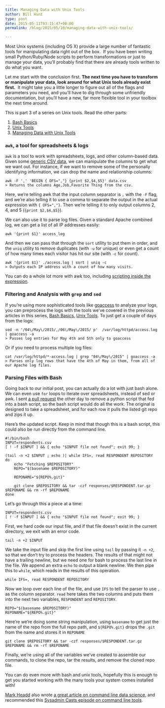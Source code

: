 ```yaml
---
title: Managing Data with Unix Tools
author: Bill Hunt
type: post
date: 2015-05-11T03:15:47+00:00
permalink: /blog/2015/05/10/managing-data-with-unix-tools/

---
```

Most Unix systems (including OS X) provide a large number of fantastic tools for manipulating data right out of the box.  If you have been writing small Python/Ruby/Node scripts to perform transformations or just to manage your data, you&#8217;ll probably find that there are already tools written to do what you want.

Let me start with the conclusion first. **The next time you have to transform or manipulate your data, look around for what Unix tools already exist first.**  It might take you a little longer to figure out all of the flags and parameters you need, and you&#8217;ll have to dig through some unfriendly documentation, but you&#8217;ll have a new, far more flexible tool in your toolbox the next time around.

This is part 3 of a series on Unix tools. <!--more-->Read the other parts:

  1. [Bash Basics][1]
  2. [Unix Tools][2]
  3. [Managing Data with Unix Tools][3]

### `awk`, a tool for spreadsheets & logs

`awk` is a tool to work with spreadsheets, logs, and other column-based data. Given some [generic CSV data][4], we can manipulate the columns to get what we want out. For instance, if we want to remove some of the personally identifying information, we can drop the name and relationship columns:

    awk -F ',' 'BEGIN { OFS=","} {print $2,$4,$5}' data.csv
    > Returns the columns Age,Job,Favorite Thing from the csv.

Here, we&#8217;re telling awk that the input column separator is `,` with the `-F` flag, and we&#8217;re also telling it to use a comma to separate the output in the actual expression with `{ OFS=","}`. Then we&#8217;re telling it to only output columns 2, 4, and 5 (`{print $2,$4,$5}`).

We can also use it to parse log files. Given a standard Apache combined log, we can get a list of all IP addresses easily:

    awk '{print $1}' access_log

And then we can pass that through the `sort` utility to put them in order, and the `uniq` utility to remove duplicates (with `-u` for unique) or even get a count of how many times each visitor has hit our site (with `-c` for count).

    awk '{print $1}' ./access.log | sort | uniq -c
    > Outputs each IP address with a count of how many visits.

You can do a whole lot more with awk too, including [scripting inside the expression][5].

### Filtering and Analysis with `grep` and `sed`

If you&#8217;re using more sophisticated tools like [goaccess][6] to analyze your logs, you can preprocess the logs with the tools we&#8217;ve covered in the previous articles in this series, [Bash Basics][1], [Unix Tools][2]. To just get a couple of days from the logs:

    sed -n '/04\/May\/2015/,/06\/May\/2015/ p'  /var/log/httpd/access.log | goaccess -a
    > Passes log entries for May 4th and 5th only to goaccess

Or if you need to process multiple log files:

    cat /var/log/httpd/*-access.log | grep "04\/May\/2015" | goaccess -a
    > Parses only log rows that have the 4th of May in them, from all of our Apache log files.

</code>

### Parsing Files with Bash

Going back to our initial post, you can actually do a lot with just bash alone. We can even use `for` loops to iterate over spreadsheets, instead of sed or awk. I sent [a pull request][7] the other day to remove a python script that fed into a bash script, so the bash script would do all the work. The original is designed to take a spreadsheet, and for each row it pulls the listed git repo and zips it up.

Here&#8217;s the updated script. Keep in mind that though this is a bash script, this could also be run directly from the command line.

    #!/bin/bash
    INPUT=respondents.csv
    [ ! -f $INPUT ] && { echo "$INPUT file not found"; exit 99; }

    (tail -n +2 $INPUT ; echo )| while IFS=, read RESPONDENT REPOSITORY
    do
    	echo "Fetching $REPOSITORY"
    	REPO="$(basename $REPOSITORY)"

    	REPONAME="${REPO%.git}"

    	git clone $REPOSITORY && tar -czf responses/$RESPONDENT.tar.gz $REPONAME && rm -rf $REPONAME
    done

Let&#8217;s go through this a piece at a time:

    INPUT=respondents.csv
    [ ! -f $INPUT ] && { echo "$INPUT file not found"; exit 99; }

First, we hard code our input file, and if that file doesn&#8217;t exist in the current directory, we exit with an error code.

    tail -n +2 $INPUT

We take the input file and skip the first line using `tail` by passing it `-n +2`, so that we don&#8217;t try to process the headers. The results of that might not have a trailing newline, but we need one for bash to process the last line in the file. We append an extra `echo` to output a blank newline. We then pipe this to `while`, which reads in the results of this operation.

    while IFS=, read RESPONDENT REPOSITORY

Now we loop over each line of the file, and use `IFS` to tell the parser to use `,` as the column separator. `read` here takes the two columns and puts them into the next two variables, `RESPONDENT` and `REPOSITORY`.

    REPO="$(basename $REPOSITORY)"
    REPONAME="${REPO%.git}"

Here&#8217;re we&#8217;re doing some string manipulation, using `basename` to get just the name of the repo from the full repo path, and `${REPO%.git}` drops the `.git` from the name and stores it in `REPONAME`

    git clone $REPOSITORY && tar -czf responses/$RESPONDENT.tar.gz $REPONAME && rm -rf $REPONAME

Finally, we&#8217;re using all of the variables we&#8217;ve created to assemble our commands, to clone the repo, tar the results, and remove the cloned repo file.

You can do even more with bash and unix tools, hopefully this is enough to get you started working with the many tools your system comes installed with!

[Mark Headd][8] also wrote [a great article on command line data science][9], and recommended this [Sysadmin Casts episode on command line tools][10].

 [1]: http://krues8dr.com/blog/2015/05/10/bash-basics/
 [2]: http://krues8dr.com/blog/2015/05/10/unix-tools/
 [3]: http://krues8dr.com/blog/2015/05/10/managing-data-with-unix-tools/
 [4]: https://gist.githubusercontent.com/krues8dr/cf68b573542ad905099e/raw/ed50cdd69f3a1c307da4360c1af6153821e905d2/data.csv
 [5]: http://www.shellhacks.com/en/Printing-Specific-Columns-Fields-in-Bash-using-AWK
 [6]: http://goaccess.io/
 [7]: https://github.com/krues8dr/gitter/blob/8171a77c6ea9404dd05968774fb20460547c5bbe/gitter.sh
 [8]: https://twitter.com/mheadd
 [9]: http://civic.io/2015/02/03/command-line-data-science/
 [10]: https://sysadmincasts.com/episodes/28-cli-monday-cat-grep-awk-sort-and-uniq